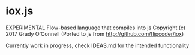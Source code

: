 # iox.js
EXPERIMENTAL Flow-based language that compiles into js
Copyright (c) 2017 Grady O'Connell
(Ported to js from http://github.com/flipcoder/iox)

Currently work in progress, check IDEAS.md for the intended functionality

